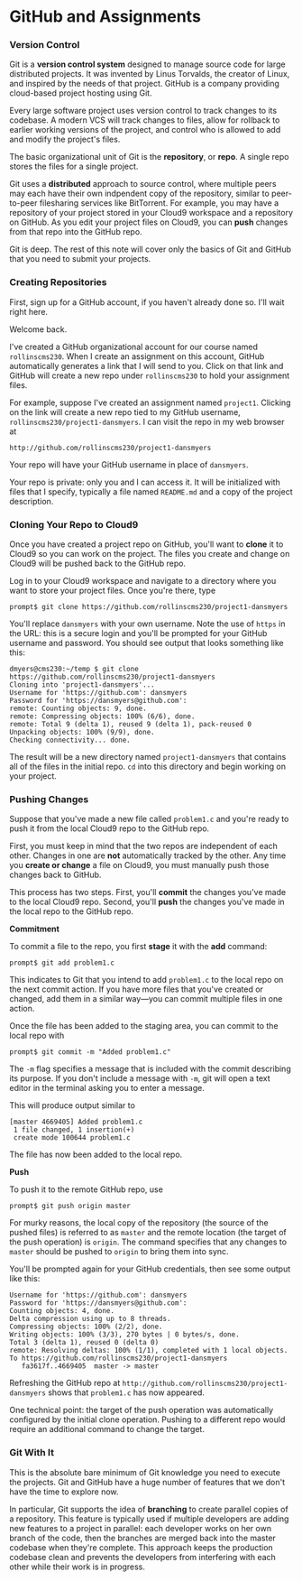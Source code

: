 # GitHub and Assignments

### Version Control

Git is a **version control system** designed to manage source code for large distributed projects. It was invented by Linus Torvalds, the creator of Linux, and inspired by the needs of that project. GitHub is a company providing cloud-based project hosting using Git.

Every large software project uses version control to track changes to its codebase. A modern VCS will track changes to files, allow for rollback to earlier working versions of the project, and control who is allowed to add and modify the project's files.

The basic organizational unit of Git is the **repository**, or **repo**. A single repo stores the files for a single project.

Git uses a **distributed** approach to source control, where multiple peers may each have their own indpendent copy of the repository, similar to peer-to-peer filesharing services like BitTorrent. For example, you may have a repository of your project stored in your Cloud9 workspace and a repository on GitHub. As you edit your project files on Cloud9, you can **push** changes from that repo into the GitHub repo.

Git is deep. The rest of this note will cover only the basics of Git and GitHub that you need to submit your projects.

### Creating Repositories

First, sign up for a GitHub account, if you haven't already done so. I'll wait right here.

Welcome back.

I've created a GitHub organizational account for our course named `rollinscms230`. When I create an assignment on this account, GitHub automatically generates a link that I will send to you. Click on that link and GitHub will create a new repo under `rollinscms230` to hold your assignment files.

For example, suppose I've created an assignment named `project1`. Clicking on the link will create a new repo tied to my GitHub username, `rollinscms230/project1-dansmyers`. I can visit the repo in my web browser at

```
http://github.com/rollinscms230/project1-dansmyers
```

Your repo will have your GitHub username in place of `dansmyers`.

Your repo is private: only you and I can access it. It will be initialized with files that I specify, typically a file named `README.md` and a copy of the project description.

### Cloning Your Repo to Cloud9

Once you have created a project repo on GitHub, you'll want to **clone** it to Cloud9 so you can work on the project. The files you create and change on Cloud9 will be pushed back to the GitHub repo.

Log in to your Cloud9 workspace and navigate to a directory where you want to store your project files. Once you're there, type

```
prompt$ git clone https://github.com/rollinscms230/project1-dansmyers
```

You'll replace `dansmyers` with your own username. Note the use of `https` in the URL: this is a secure login and you'll be prompted for your GitHub username and password. You should see output that looks something like this:

```
dmyers@cms230:~/temp $ git clone https://github.com/rollinscms230/project1-dansmyers
Cloning into 'project1-dansmyers'...
Username for 'https://github.com': dansmyers
Password for 'https://dansmyers@github.com': 
remote: Counting objects: 9, done.
remote: Compressing objects: 100% (6/6), done.
remote: Total 9 (delta 1), reused 9 (delta 1), pack-reused 0
Unpacking objects: 100% (9/9), done.
Checking connectivity... done.
```

The result will be a new directory named `project1-dansmyers` that contains all of the files in the initial repo. `cd` into this directory and begin working on your project.

### Pushing Changes

Suppose that you've made a new file called `problem1.c` and you're ready to push it from the local Cloud9 repo to the GitHub repo.

First, you must keep in mind that the two repos are independent of each other. Changes in one are **not** automatically tracked by the other. Any time you **create or change** a file on Cloud9, you must manually push those changes back to GitHub.

This process has two steps. First, you'll **commit** the changes you've made to the local Cloud9 repo. Second, you'll **push** the changes you've made in the local repo to the GitHub repo.


**Commitment**

To commit a file to the repo, you first **stage** it with the **add** command:

```
prompt$ git add problem1.c
```

This indicates to Git that you intend to add `problem1.c` to the local repo on the next commit action. If you have more files that you've created or changed, add them in a similar way&mdash;you can commit multiple files in one action.

Once the file has been added to the staging area, you can commit to the local repo with

```
prompt$ git commit -m "Added problem1.c"
```

The `-m` flag specifies a message that is included with the commit describing its purpose. If you don't include a message with `-m`, git will open a text editor in the terminal asking you to enter a message.

This will produce output similar to

```
[master 4669405] Added problem1.c
 1 file changed, 1 insertion(+)
 create mode 100644 problem1.c
 ```
 
 The file has now been added to the local repo. 
 
**Push**

 To push it to the remote GitHub repo, use
 
 ```
 prompt$ git push origin master
 ```
 
For murky reasons, the local copy of the repository (the source of the pushed files) is referred to as `master` and the remote location (the target of the push operation) is `origin`. The command specifies that any changes to `master` should be pushed to `origin` to bring them into sync.

You'll be prompted again for your GitHub credentials, then see some output like this:

```
Username for 'https://github.com': dansmyers
Password for 'https://dansmyers@github.com': 
Counting objects: 4, done.
Delta compression using up to 8 threads.
Compressing objects: 100% (2/2), done.
Writing objects: 100% (3/3), 270 bytes | 0 bytes/s, done.
Total 3 (delta 1), reused 0 (delta 0)
remote: Resolving deltas: 100% (1/1), completed with 1 local objects.
To https://github.com/rollinscms230/project1-dansmyers
   fa3617f..4669405  master -> master
```

Refreshing the GitHub repo at `http://github.com/rollinscms230/project1-dansmyers` shows that `problem1.c` has now appeared.

One technical point: the target of the push operation was automatically configured by the initial clone operation. Pushing to a different repo would require an additional command to change the target.

### Git With It

This is the absolute bare minimum of Git knowledge you need to execute the projects. Git and GitHub have a huge number of features that we don't have the time to explore now. 

In particular, Git supports the idea of **branching** to create parallel copies of a repository. This feature is typically used if multiple developers are adding new features to a project in parallel: each developer works on her own branch of the code, then the branches are merged back into the master codebase when they're complete. This approach keeps the production codebase clean and prevents the developers from interfering with each other while their work is in progress.
